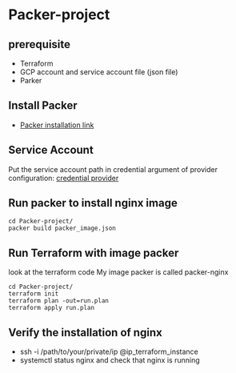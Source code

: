 # Packer-project

## prerequisite

* Terraform
* GCP account and service account file (json file)
* Parker

## Install Packer
* [Packer installation link](https://www.packer.io/downloads)

## Service Account
Put the service account path in credential argument of provider configuration:  [credential provider](https://github.com/franck-art/Packer-project/blob/master/provider.tf)

## Run packer to install nginx image

```
cd Packer-project/
packer build packer_image.json
```
## Run Terraform with image packer
look at the terraform code
My image packer is called packer-nginx

```
cd Packer-project/
terraform init
terraform plan -out=run.plan
terraform apply run.plan
```

## Verify the installation of nginx
* ssh -i /path/to/your/private/ip  @ip_terraform_instance
* systemctl status nginx
and check that nginx is running


